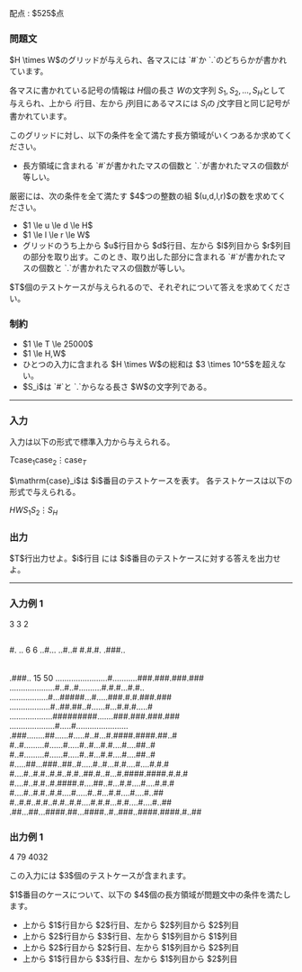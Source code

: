 
<div>

<span>

<span>

<p>
配点 : $525$点
</p>

<div>

<section>

### **問題文**

<p>
$H \times W$のグリッドが与えられ、各マスには `#`か `.`のどちらかが書かれています。

各マスに書かれている記号の情報は $H$個の長さ $W$の文字列 $S_1,S_2,\dots,S_H$として与えられ、上から $i$行目、左から $j$列目にあるマスには $S_i$の $j$文字目と同じ記号が書かれています。

このグリッドに対し、以下の条件を全て満たす長方領域がいくつあるか求めてください。
</p>

<ul>

<li>
長方領域に含まれる `#`が書かれたマスの個数と `.`が書かれたマスの個数が等しい。
</li>

</ul>

<p>
厳密には、次の条件を全て満たす $4$つの整数の組 $(u,d,l,r)$の数を求めてください。
</p>

<ul>

<li>
$1 \le u \le d \le H$
</li>

<li>
$1 \le l \le r \le W$
</li>

<li>
グリッドのうち上から $u$行目から $d$行目、左から $l$列目から $r$列目の部分を取り出す。このとき、取り出した部分に含まれる `#`が書かれたマスの個数と `.`が書かれたマスの個数が等しい。
</li>

</ul>

<p>
$T$個のテストケースが与えられるので、それぞれについて答えを求めてください。
</p>

</section>

</div>

<div>

<section>

### **制約**

<ul>

<li>
$1 \le T \le 25000$
</li>

<li>
$1 \le H,W$
</li>

<li>
ひとつの入力に含まれる $H \times W$の総和は $3 \times 10^5$を超えない。
</li>

<li>
$S_i$は `#`と `.`からなる長さ $W$の文字列である。
</li>

</ul>

</section>

</div>

---

<div>

<div>

<section>

### **入力**

<p>
入力は以下の形式で標準入力から与えられる。
</p>

<div>

$T$$\mathrm{case}_1$$\mathrm{case}_2$$\vdots$$\mathrm{case}_T$
</div>

<p>
$\mathrm{case}_i$は $i$番目のテストケースを表す。
各テストケースは以下の形式で与えられる。
</p>

<div>

$H$$W$$S_1$$S_2$$\vdots$$S_H$
</div>

</section>

</div>

<div>

<section>

### **出力**

<p>
$T$行出力せよ。$i$行目 には $i$番目のテストケースに対する答えを出力せよ。
</p>

</section>

</div>

</div>

---

<div>

<section>

### **入力例 1**

<div>

3
3 2
##
#.
..
6 6
..#...
..#..#
#.#.#.
.###..
######
.###..
15 50
.......................#...........###.###.###.###
....................#..#..#..........#.#.#...#.#..
.................#...#####...#.....###.#.#.###.###
..................#..##.##..#......#...#.#.#.....#
...................#########.......###.###.###.###
....................#.....#.......................
.###........##......#.....#..#...#.####.####.##..#
#..#.........#......#.....#..#...#.#....#....##..#
#..#.........#......#.....#..#...#.#....#....##..#
#.....##...###..##..#.....#..#...#.#....#....#.#.#
#....#..#.#..#.#..#.#..##.#..#...#.####.####.#.#.#
#....#..#.#..#.####.#....##..#...#.#....#....#.#.#
#....#..#.#..#.#....#.....#..#...#.#....#....#..##
#..#.#..#.#..#.#..#.#....#.#.#...#.#....#....#..##
.##...##...####.##...####..#..###..####.####.#..##

</div>

</section>

</div>

<div>

<section>

### **出力例 1**

<div>

4
79
4032

</div>

<p>
この入力には $3$個のテストケースが含まれます。
</p>

<p>
$1$番目のケースについて、以下の $4$個の長方領域が問題文中の条件を満たします。
</p>

<ul>

<li>
上から $1$行目から $2$行目、左から $2$列目から $2$列目
</li>

<li>
上から $2$行目から $3$行目、左から $1$列目から $1$列目
</li>

<li>
上から $2$行目から $2$行目、左から $1$列目から $2$列目
</li>

<li>
上から $1$行目から $3$行目、左から $1$列目から $2$列目
</li>

</ul>

</section>

</div>

</span>

</span>

</div>
